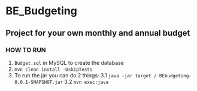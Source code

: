# BE_Budgeting

## Project for your own monthly and annual budget

### HOW TO RUN

1. `Budget.sql` in MySQL to create the database
2. `mvn clean install -DskipTests`
3. To run the jar you can do 2 things:
  3.1 `java -jar target / BEbudgeting-0.0.1-SNAPSHOT.jar` 
  3.2 `mvn exec:java`
